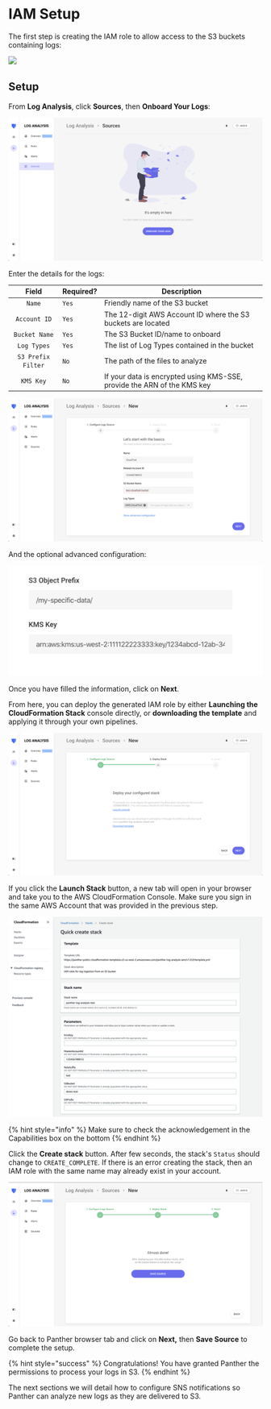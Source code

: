 # IAM Setup

The first step is creating the IAM role to allow access to the S3 buckets containing logs:

![](../../.gitbook/assets/logingestioniam.png)

## Setup

From **Log Analysis**, click **Sources**, then **Onboard Your Logs**:

![](../../.gitbook/assets/log-analysis-iam-1.png)

Enter the details for the logs:

|         Field         | Required? | Description                                                                                |
| :----------------------: | ----------------------------------------------------------------------------------------- | --------|
|  `Name`   | `Yes` | Friendly name of the S3 bucket |
| `Account ID`   | `Yes`  | The 12-digit AWS Account ID where the S3 buckets are located |
| `Bucket Name` | `Yes`  | The S3 Bucket ID/name to onboard |
| `Log Types`   | `Yes`  | The list of Log Types contained in the bucket  |
| `S3 Prefix Filter`   | `No`  | The path of the files to analyze   |
| `KMS Key`   | `No`  | If your data is encrypted using KMS-SSE, provide the ARN of the KMS key  |

![](../../.gitbook/assets/log-analysis-iam-2.png)

And the optional advanced configuration:

![](../../.gitbook/assets/log-analysis-iam-2-optional.png)

Once you have filled the information, click on **Next**.

From here, you can deploy the generated IAM role by either **Launching the CloudFormation Stack** console directly, or **downloading the template** and applying it through your own pipelines.

![](../../.gitbook/assets/log-analysis-iam-3.png)

If you click the **Launch Stack** button, a new tab will open in your browser and take you to the AWS CloudFormation Console. Make sure you sign in the same AWS Account that was provided in the previous step.

![](../../.gitbook/assets/log-analysis-iam-4.png)

{% hint style="info" %}
Make sure to check the acknowledgement in the Capabilities box on the bottom
{% endhint %}

Click the **Create stack** button. After few seconds, the stack's `Status` should change to `CREATE_COMPLETE`. If there is an error creating the stack, then an IAM role with the same name may already exist in your account.

![](../../.gitbook/assets/log-analysis-iam-5.png)

Go back to Panther browser tab and click on **Next,** then **Save Source** to complete the setup.

{% hint style="success" %}
Congratulations! You have granted Panther the permissions to process your logs in S3.
{% endhint %}

The next sections we will detail how to configure SNS notifications so Panther can analyze new logs as they are delivered to S3.
